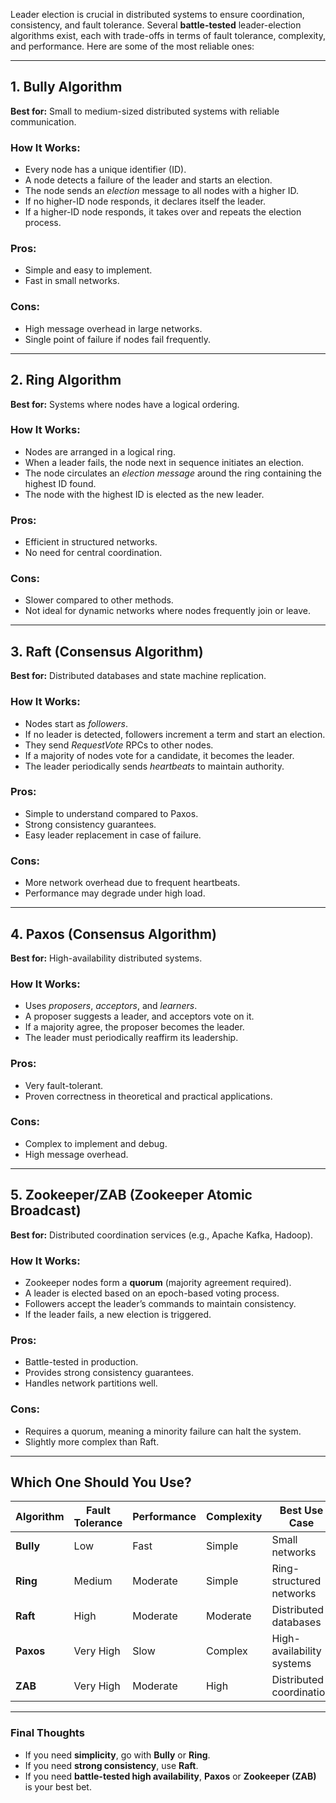 Leader election is crucial in distributed systems to ensure coordination, consistency, and fault tolerance. Several **battle-tested** leader-election algorithms exist, each with trade-offs in terms of fault tolerance, complexity, and performance. Here are some of the most reliable ones:

---

## **1. Bully Algorithm**  
**Best for:** Small to medium-sized distributed systems with reliable communication.

### **How It Works:**
- Every node has a unique identifier (ID).
- A node detects a failure of the leader and starts an election.
- The node sends an *election* message to all nodes with a higher ID.
- If no higher-ID node responds, it declares itself the leader.
- If a higher-ID node responds, it takes over and repeats the election process.

### **Pros:**
- Simple and easy to implement.
- Fast in small networks.

### **Cons:**
- High message overhead in large networks.
- Single point of failure if nodes fail frequently.

---

## **2. Ring Algorithm**  
**Best for:** Systems where nodes have a logical ordering.

### **How It Works:**
- Nodes are arranged in a logical ring.
- When a leader fails, the node next in sequence initiates an election.
- The node circulates an *election message* around the ring containing the highest ID found.
- The node with the highest ID is elected as the new leader.

### **Pros:**
- Efficient in structured networks.
- No need for central coordination.

### **Cons:**
- Slower compared to other methods.
- Not ideal for dynamic networks where nodes frequently join or leave.

---

## **3. Raft (Consensus Algorithm)**  
**Best for:** Distributed databases and state machine replication.

### **How It Works:**
- Nodes start as *followers*.
- If no leader is detected, followers increment a term and start an election.
- They send *RequestVote* RPCs to other nodes.
- If a majority of nodes vote for a candidate, it becomes the leader.
- The leader periodically sends *heartbeats* to maintain authority.

### **Pros:**
- Simple to understand compared to Paxos.
- Strong consistency guarantees.
- Easy leader replacement in case of failure.

### **Cons:**
- More network overhead due to frequent heartbeats.
- Performance may degrade under high load.

---

## **4. Paxos (Consensus Algorithm)**  
**Best for:** High-availability distributed systems.

### **How It Works:**
- Uses *proposers*, *acceptors*, and *learners*.
- A proposer suggests a leader, and acceptors vote on it.
- If a majority agree, the proposer becomes the leader.
- The leader must periodically reaffirm its leadership.

### **Pros:**
- Very fault-tolerant.
- Proven correctness in theoretical and practical applications.

### **Cons:**
- Complex to implement and debug.
- High message overhead.

---

## **5. Zookeeper/ZAB (Zookeeper Atomic Broadcast)**  
**Best for:** Distributed coordination services (e.g., Apache Kafka, Hadoop).

### **How It Works:**
- Zookeeper nodes form a **quorum** (majority agreement required).
- A leader is elected based on an epoch-based voting process.
- Followers accept the leader’s commands to maintain consistency.
- If the leader fails, a new election is triggered.

### **Pros:**
- Battle-tested in production.
- Provides strong consistency guarantees.
- Handles network partitions well.

### **Cons:**
- Requires a quorum, meaning a minority failure can halt the system.
- Slightly more complex than Raft.

---

## **Which One Should You Use?**
| Algorithm  | Fault Tolerance | Performance | Complexity | Best Use Case |
|------------|---------------|------------|------------|--------------|
| **Bully**  | Low | Fast | Simple | Small networks |
| **Ring**   | Medium | Moderate | Simple | Ring-structured networks |
| **Raft**   | High | Moderate | Moderate | Distributed databases |
| **Paxos**  | Very High | Slow | Complex | High-availability systems |
| **ZAB**    | Very High | Moderate | High | Distributed coordination |

---

### **Final Thoughts**
- If you need **simplicity**, go with **Bully** or **Ring**.
- If you need **strong consistency**, use **Raft**.
- If you need **battle-tested high availability**, **Paxos** or **Zookeeper (ZAB)** is your best bet.
